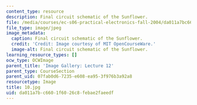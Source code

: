 ```yaml
---
content_type: resource
description: Final circuit schematic of the Sunflower.
file: /media/courses/ec-s06-practical-electronics-fall-2004/da011a7bc6601f6026c8febae2faeedf_10.jpg
file_type: image/jpeg
image_metadata:
  caption: Final circuit schematic of the Sunflower.
  credit: 'Credit: Image courtesy of MIT OpenCourseWare.'
  image-alt: Final circuit schematic of the Sunflower.
learning_resource_types: []
ocw_type: OCWImage
parent_title: 'Image Gallery: Lecture 12'
parent_type: CourseSection
parent_uid: 07fab0d6-7235-e608-ea95-3f976b3a92a8
resourcetype: Image
title: 10.jpg
uid: da011a7b-c660-1f60-26c8-febae2faeedf
---
```

